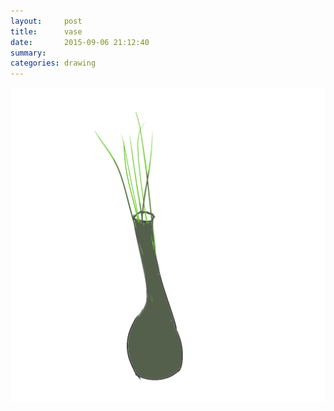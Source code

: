 ```yaml
---
layout:     post
title:      vase
date:       2015-09-06 21:12:40
summary:    
categories: drawing
---
```

![vase](/images/blog/vase.png "Stay green.")
